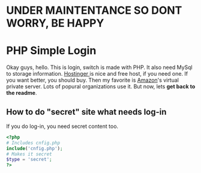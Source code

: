 # UNDER MAINTENTANCE SO DONT WORRY, BE HAPPY



# PHP Simple Login
Okay guys, hello. This is login, switch is made with PHP. It also need MySql to storage information. [Hostinger ](http://hostinger.co.uk) is nice and free host, if you need one. If you want better, you should buy. Then my favorite is [Amazon](http://aws.amazon.com)'s virtual private server. Lots of popural organizations use it. 
But now, lets **get back to the readme**.

## How to do  "secret" site what needs log-in
If you do log-in, you need secret content too.
```php
<?php
# Includes cnfig.php
include('cnfig.php');
# Makes it secret 
$type = 'secret'; 
?>
```
